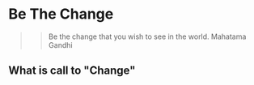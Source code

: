 # Be The Change

>> Be the change that you wish to see in the world.  Mahatama Gandhi 

## What is call to "Change"



